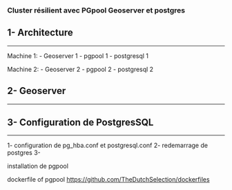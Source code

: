 ### Cluster résilient avec PGpool Geoserver et postgres 


## 1- Architecture
---------------

Machine 1: - Geoserver 1 - pgpool 1 - postgresql 1

Machine 2: - Geoserver 2 - pgpool 2 - postgresql 2

## 2- Geoserver
----------------------------------

## 3- Configuration de PostgresSQL
----------------------------------
 1- configuration de pg_hba.conf et postgresql.conf
 2- redemarrage de postgres
 3-

installation de pgpool




dockerfile of pgpool https://github.com/TheDutchSelection/dockerfiles
